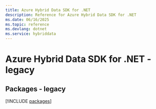 ```yaml
---
title: Azure Hybrid Data SDK for .NET
description: Reference for Azure Hybrid Data SDK for .NET
ms.date: 06/16/2025
ms.topic: reference
ms.devlang: dotnet
ms.service: hybriddata
---
```

# Azure Hybrid Data SDK for .NET - legacy
## Packages - legacy
[!INCLUDE [packages](hybrid-data-index.md)]